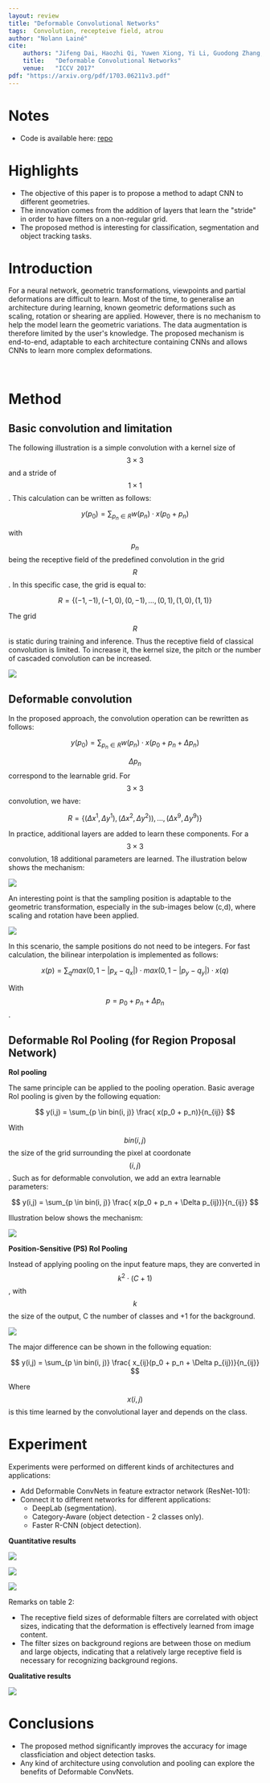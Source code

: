 ```yaml
---
layout: review
title: "Deformable Convolutional Networks"
tags:  Convolution, recepteive field, atrou
author: "Nolann Lainé"
cite:
    authors: "Jifeng Dai, Haozhi Qi, Yuwen Xiong, Yi Li, Guodong Zhang, Han Hu, Yichen Wei"
    title:   "Deformable Convolutional Networks"
    venue:   "ICCV 2017"
pdf: "https://arxiv.org/pdf/1703.06211v3.pdf"
---
```


# Notes

* Code is available here: [repo]( https://github.com/msracver/Deformable-ConvNets)

# Highlights

* The objective of this paper is to propose a method to adapt CNN to different geometries.
* The innovation comes from the addition of layers that learn the "stride" in order to have filters on a non-regular grid.
* The proposed method is interesting for classification, segmentation and object tracking tasks.
&nbsp;


# Introduction 

For a neural network, geometric transformations, viewpoints and partial deformations are difficult to learn. Most of the time, to generalise an architecture during learning, known geometric deformations such as scaling, rotation or shearing are applied. 
However, there is no mechanism to help the model learn the geometric variations. The data augmentation is therefore limited by the user's knowledge. The proposed mechanism is end-to-end, adaptable to each architecture containing CNNs and allows CNNs to learn more complex deformations.

&nbsp; 
# Method

## Basic convolution and limitation

The following illustration is a simple convolution with a kernel size of $$ 3 \times 3$$ and a stride of $$1 \times 1$$. This calculation can be written as follows:

$$ y(p_0) = \sum_{p_n \in R}w(p_n) \cdot x(p_0 + p_n) $$

with $$p_n$$ being the receptive field of the predefined convolution in the grid $$ R $$. In this specific case, the grid is equal to:

$$ R = \{ (-1,-1), (-1, 0), (0, -1), ..., (0, 1), (1, 0), (1, 1) \} $$

The grid $$ R $$ is static during training and inference. Thus the receptive field of classical convolution is limited. To increase it, the kernel size, the pitch or the number of cascaded convolution can be increased.

![](/collections/images/DeformableConvolutionalNetworks/standart_convolution.gif)

## Deformable convolution

In the proposed approach, the convolution operation can be rewritten as follows:

$$ y(p_0) = \sum_{p_n \in R}w(p_n) \cdot x(p_0 + p_n + \Delta p_n) $$

$$ \Delta p_n $$ correspond to the learnable grid. For $$ 3 \times 3$$ convolution, we have:

$$ R = \{ (\Delta {x^1}, \Delta {y^1}), (\Delta {x^2}, \Delta {y^2})), ..., (\Delta {x^9}, \Delta {y^9}) \} $$

In practice, additional layers are added to learn these components. For a $$ 3 \times 3 $$ convolution, 18 additional parameters are learned. The illustration below shows the mechanism:

![](/collections/images/DeformableConvolutionalNetworks/deformable_convolution_illustration.jpg)

An interesting point is that the sampling position is adaptable to the geometric transformation, especially in the sub-images below (c,d), where scaling and rotation have been applied.

![](/collections/images/DeformableConvolutionalNetworks/sampling_location.jpg)

In this scenario, the sample positions do not need to be integers. For fast calculation, the bilinear interpolation is implemented as follows:

$$ x(p) = \sum_q max(0,1 - |p_x - q_x| ) \cdot max(0,1 - |p_y - q_y| )\cdot x(q)$$

With $$ p = p_0 + p_n + \Delta p_n$$.
&nbsp;

## Deformable RoI Pooling (for Region Proposal Network)

**RoI pooling**

The same principle can be applied to the pooling operation. Basic average RoI pooling is given by the following equation:

$$ y(i,j) = \sum_{p \in bin(i, j)} \frac{ x(p_0 + p_n)}{n_{ij}} $$ 

With $$bin(i,j)$$ the size of the grid surrounding the pixel at coordonate $$ (i, j) $$. Such as for deformable convolution, we add an extra learnable parameters:
 
 $$ y(i,j) = \sum_{p \in bin(i, j)} \frac{ x(p_0 + p_n + \Delta p_{ij})}{n_{ij}} $$

Illustration below shows the mechanism:

![](/collections/images/DeformableConvolutionalNetworks/roi_pooling.jpg)

**Position-Sensitive (PS) RoI Pooling**

Instead of applying pooling on the input feature maps, they are converted in $$k^2\cdot (C+1)$$, 
with $$k$$ the size of the output, C the number of classes and +1 for the background.

![](/collections/images/DeformableConvolutionalNetworks/PS_roi_pooling.jpg)

The major difference can be shown in the following equation:

$$ y(i,j) = \sum_{p \in bin(i, j)} \frac{ x_{ij}(p_0 + p_n + \Delta p_{ij})}{n_{ij}} $$

Where $$ x(i,j) $$ is this time learned by the convolutional layer and depends on the class.

# Experiment
Experiments were performed on different kinds of architectures and applications:
* Add Deformable ConvNets in feature extractor network (ResNet-101):
* Connect it to different networks for different applications:
    * DeepLab (segmentation).
    * Category-Aware  (object detection - 2 classes only).
    * Faster R-CNN (object detection).

 **Quantitative results**

![](/collections/images/DeformableConvolutionalNetworks/table_results.jpg)

![](/collections/images/DeformableConvolutionalNetworks/atrou_deformable_module.jpg)

![](/collections/images/DeformableConvolutionalNetworks/tab_res_recepteive_field.jpg)

Remarks on table 2:
* The receptive field sizes of deformable filters are correlated with object sizes, indicating that the deformation is effectively learned from
image content.
* The filter sizes on background regions are between those on medium and large objects, indicating that a relatively large receptive field is necessary for recognizing background regions.

**Qualitative results**

![](/collections/images/DeformableConvolutionalNetworks/sampling_location_img.jpg)

# Conclusions

* The proposed method significantly improves the accuracy for image classficiation and object detection tasks.
* Any kind of architecture using convolution and pooling can explore the benefits of Deformable ConvNets.

